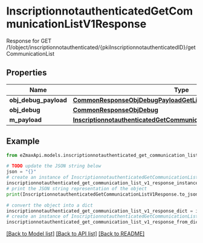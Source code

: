 # InscriptionnotauthenticatedGetCommunicationListV1Response

Response for GET /1/object/inscriptionnotauthenticated/{pkiInscriptionnotauthenticatedID}/getCommunicationList

## Properties

Name | Type | Description | Notes
------------ | ------------- | ------------- | -------------
**obj_debug_payload** | [**CommonResponseObjDebugPayloadGetList**](CommonResponseObjDebugPayloadGetList.md) |  | 
**obj_debug** | [**CommonResponseObjDebug**](CommonResponseObjDebug.md) |  | [optional] 
**m_payload** | [**InscriptionnotauthenticatedGetCommunicationListV1ResponseMPayload**](InscriptionnotauthenticatedGetCommunicationListV1ResponseMPayload.md) |  | 

## Example

```python
from eZmaxApi.models.inscriptionnotauthenticated_get_communication_list_v1_response import InscriptionnotauthenticatedGetCommunicationListV1Response

# TODO update the JSON string below
json = "{}"
# create an instance of InscriptionnotauthenticatedGetCommunicationListV1Response from a JSON string
inscriptionnotauthenticated_get_communication_list_v1_response_instance = InscriptionnotauthenticatedGetCommunicationListV1Response.from_json(json)
# print the JSON string representation of the object
print(InscriptionnotauthenticatedGetCommunicationListV1Response.to_json())

# convert the object into a dict
inscriptionnotauthenticated_get_communication_list_v1_response_dict = inscriptionnotauthenticated_get_communication_list_v1_response_instance.to_dict()
# create an instance of InscriptionnotauthenticatedGetCommunicationListV1Response from a dict
inscriptionnotauthenticated_get_communication_list_v1_response_from_dict = InscriptionnotauthenticatedGetCommunicationListV1Response.from_dict(inscriptionnotauthenticated_get_communication_list_v1_response_dict)
```
[[Back to Model list]](../README.md#documentation-for-models) [[Back to API list]](../README.md#documentation-for-api-endpoints) [[Back to README]](../README.md)


